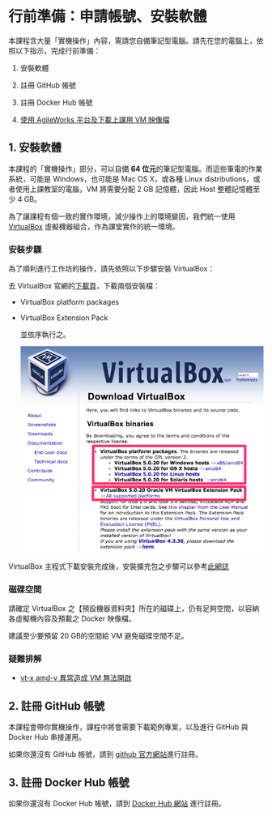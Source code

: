 # 行前準備：申請帳號、安裝軟體

本課程含大量「實機操作」內容，需請您自備筆記型電腦。請先在您的電腦上，依照以下指示，完成行前準備：

1. 安裝軟體

2. 註冊 GitHub 帳號

3. 註冊 Docker Hub 帳號

4. [使用 AgileWorks 平台及下載上課用 VM 映像檔](AgileWorks.md)

## 1\. 安裝軟體

本課程的「實機操作」部分，可以自備 **64 位元**的筆記型電腦。而這些筆電的作業系統，可能是 Windows，也可能是 Mac OS X，或各種 Linux distributions，或者使用上課教室的電腦，VM 將需要分配 2 GB 記憶體，因此 Host 整體記憶體至少 4 GB。

為了讓課程有個一致的實作環境，減少操作上的環境變因，我們統一使用 [VirtualBox](https://www.virtualbox.org/) 虛擬機器組合，作為課堂實作的統一環境。

### 安裝步驟

為了順利進行工作坊的操作，請先依照以下步驟安裝 VirtualBox：

去 VirtualBox 官網的[下載頁](https://www.virtualbox.org/wiki/Downloads)，下載兩個安裝檔：

- VirtualBox platform packages
- VirtualBox Extension Pack

  並依序執行之。

  ![下載必要的 VirtualBox 安裝檔案](img/download-virtualbox.png)

VirtualBox 主程式下載安裝完成後，安裝擴充包之步驟可以參考[此網誌](http://www.arthurtoday.com/2011/01/oracle-vm-virtualbox-40-extension-pack_14.html)

### 磁碟空間

請確定 VirtualBox 之【預設機器資料夾】所在的磁碟上，仍有足夠空間，以容納各虛擬機內容及預載之 Docker 映像檔。

建議至少要預留 20 GB的空間給 VM 避免磁碟空間不足。

### 疑難排解

- [vt-x amd-v 異常造成 VM 無法開啟](docker/troubleshooting/vt_x_amd_v_error/README.md)

## 2\. 註冊 GitHub 帳號

本課程會帶你實機操作，課程中將會需要下載範例專案，以及進行 GitHub 與 Docker Hub 串接運用。

如果你還沒有 GitHub 帳號，請到 [github 官方網站](https://github.com/)進行註冊。

## 3\. 註冊 Docker Hub 帳號

如果你還沒有 Docker Hub 帳號，請到 [Docker Hub 網站](https://hub.docker.com/account/signup/) 進行註冊。
